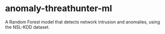 # anomaly-threathunter-ml
A Random Forest model that detects network intrusion and anomalies, using the NSL-KDD dataset.

